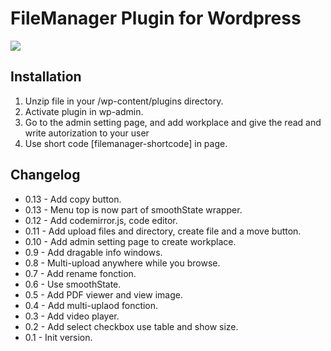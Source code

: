 # FileManager Plugin for Wordpress</br>

<img src="https://i.ibb.co/KVBY8LD/filemanager.png" />

## Installation

1. Unzip file in your /wp-content/plugins directory.
2. Activate plugin in wp-admin.
3. Go to the admin setting page, and add workplace and give the read and write autorization to your user
3. Use short code [filemanager-shortcode] in page.

## Changelog

- 0.13 - Add copy button.
- 0.13 - Menu top is now part of smoothState wrapper.
- 0.12 - Add codemirror.js, code editor.
- 0.11 - Add upload files and directory, create file and a move button.
- 0.10 - Add admin setting page to create workplace.
- 0.9 - Add dragable info windows.
- 0.8 - Multi-upload anywhere while you browse.
- 0.7 - Add rename fonction.
- 0.6 - Use smoothState.
- 0.5 - Add PDF viewer and view image.
- 0.4 - Add multi-uplaod fonction.
- 0.3 - Add video player.
- 0.2 - Add select checkbox use table and show size.
- 0.1 - Init version.
